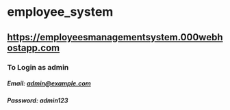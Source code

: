 # employee_system
## https://employeesmanagementsystem.000webhostapp.com
### To Login as admin
##### Email: admin@example.com
##### Password: admin123
